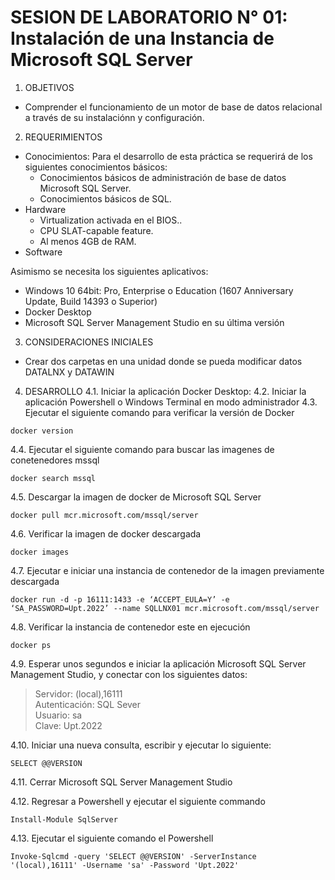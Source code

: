 # SESION DE LABORATORIO N° 01: Instalación de una Instancia de Microsoft SQL Server

1. OBJETIVOS
  * Comprender el funcionamiento de un motor de base de datos relacional a través de su instalaciónn y configuración.
2. REQUERIMIENTOS
  * Conocimientos: Para el desarrollo de esta práctica se requerirá de los siguientes conocimientos básicos:
    - Conocimientos básicos de administración de base de datos Microsoft SQL Server.
    - Conocimientos básicos de SQL.
  * Hardware
    - Virtualization activada en el BIOS..
    - CPU SLAT-capable feature.
    - Al menos 4GB de RAM.
  * Software
  
  Asimismo se necesita los siguientes aplicativos:
  - Windows 10 64bit: Pro, Enterprise o Education (1607 Anniversary Update, Build 14393 o Superior)
  - Docker Desktop 
  - Microsoft SQL Server Management Studio en su última versión

3. CONSIDERACIONES INICIALES
  * Crear dos carpetas en una unidad donde se pueda modificar datos DATALNX y DATAWIN

4. DESARROLLO
4.1. Iniciar la aplicación Docker Desktop:
4.2. Iniciar la aplicación Powershell o Windows Terminal en modo administrador 
4.3. Ejecutar el siguiente comando para verificar la versión de Docker
```
docker version
```
4.4. Ejecutar el siguiente comando para buscar las imagenes de conetenedores mssql
```
docker search mssql
```
4.5. Descargar la imagen de docker de Microsoft SQL Server
```
docker pull mcr.microsoft.com/mssql/server
```
4.6. Verificar la imagen de docker descargada
```
docker images
```
4.7. Ejecutar e iniciar una instancia de contenedor de la imagen previamente descargada
```
docker run -d -p 16111:1433 -e ‘ACCEPT_EULA=Y’ -e ‘SA_PASSWORD=Upt.2022’ --name SQLLNX01 mcr.microsoft.com/mssql/server
```
4.8. Verificar la instancia de contenedor este en ejecución
```
docker ps
```
4.9. Esperar unos segundos e iniciar la aplicación Microsoft SQL Server Management Studio, y conectar con los siguientes datos:
> Servidor: (local),16111  
> Autenticación: SQL Sever  
> Usuario: sa  
> Clave: Upt.2022  

4.10. Iniciar una nueva consulta, escribir y ejecutar lo siguiente:
```
SELECT @@VERSION
```
4.11. Cerrar Microsoft SQL Server Management Studio

4.12. Regresar a Powershell y ejecutar el siguiente commando
```
Install-Module SqlServer
```
4.13. Ejecutar el siguiente comando el Powershell
```
Invoke-Sqlcmd -query 'SELECT @@VERSION' -ServerInstance '(local),16111' -Username 'sa' -Password 'Upt.2022'
```

